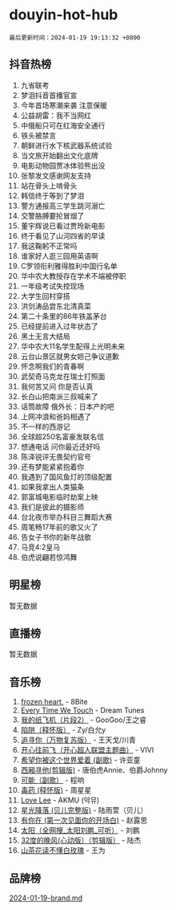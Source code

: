 # douyin-hot-hub

`最后更新时间：2024-01-19 19:13:32 +0800`

## 抖音热榜

1. 九省联考
1. 梦泪抖音首播官宣
1. 今年首场寒潮来袭 注意保暖
1. 公益胡雷：我不当网红
1. 中俄船只可在红海安全通行
1. 铁头被禁言
1. 朝鲜进行水下核武器系统试验
1. 当文旅开始翻出文化底牌
1. 电影动物园贾冰体验熊出没
1. 张黎发文感谢网友支持
1. 站在骨头上啃骨头
1. 韩信终于等到了梦泪
1. 警方通报高三学生跳河溺亡
1. 交警胳膊要抡冒烟了
1. 董宇辉说已看过贾玲新电影
1. 终于看见了山河四省的早读
1. 我这鞠躬不正常吗
1. 谁家好人逛三园用英语啊
1. C罗领衔利雅得胜利中国行名单
1. 华中农大教授存在学术不端被停职
1. 一年级考试失控现场
1. 大学生回村穿搭
1. 洪剑涛品尝东北清真菜
1. 第二十条里的86年铁盖茅台
1. 已经提前进入过年状态了
1. 黑土无言大结局
1. 华中农大11名学生配得上光明未来
1. 云台山景区就男女妲己争议道歉
1. 怀念啊我们的青春啊
1. 武契奇马克龙在瑞士打照面
1. 我何苦又问 你是否认真
1. 长白山把南派三叔喊来了
1. 话筒故障 俄外长：日本产的吧
1. 上网冲浪和爸妈相遇了
1. 不一样的西游记
1. 全球超250名富豪发联名信
1. 想通电话 问你最近还好吗
1. 陈泽锐评无畏契约官号
1. 还有梦能紧紧抱着你
1. 我遇到了国风鱼灯的顶级配置
1. 如果我拿出人类猫条
1. 郭富城电影临时劫案上映
1. 我们是彼此的摄影师
1. 台北夜市举办科目三舞蹈大赛
1. 周笔畅17年前的歌又火了
1. 告女子书你的新年战歌
1. 马竞4:2皇马
1. 伯虎说翩若惊鸿舞

## 明星榜

暂无数据

## 直播榜

暂无数据

## 音乐榜

1. [frozen heart.](https://sf86-cdn-tos.douyinstatic.com/obj/tos-cn-ve-2774/oIIWJfyjIACZA9zQMtnJ6hQQhFC4vhCupoRBsO) - 8Bite
1. [Every Time We Touch](https://sf3-cdn-tos.douyinstatic.com/obj/tos-cn-ve-2774/ogN6lUKQeBBfEVhIOMikG1CcJjugxk1tztZyhP) - Dream Tunes
1. [我的纸飞机（片段2）](https://sf86-cdn-tos.douyinstatic.com/obj/tos-cn-ve-2774/oM2ZrKcg2CD5AeRB2gkeXOFB1IxAGJdZPazYHf) - GooGoo/王之睿
1. [陷阱（释怀版）](https://sf3-cdn-tos.douyinstatic.com/obj/tos-cn-ve-2774/oE8C21LeZrzKLDFfQYgMzx4GAIHageG5IzayY7) - Zy/白允y
1. [追寻你（万物复苏版）](https://sf86-cdn-tos.douyinstatic.com/obj/tos-cn-ve-2774/oYeAZJsbjIDit9APmBg8u6uDUQnHmoCf3gbo74) - 王天戈/川青
1. [开心往前飞（开心超人联盟主题曲）](https://sf86-cdn-tos.douyinstatic.com/obj/tos-cn-ve-2774/9d8fb7c82cf1421fb93a9fe925275e0a) - VIVI
1. [希望你被这个世界爱着 (副歌)](https://sf86-cdn-tos.douyinstatic.com/obj/tos-cn-ve-2774/oUHCmWQfZlE3QQBKBeD8rCFLpJzPgCpImhsxMt) - 许亚童
1. [西厢寻他(剪辑版)](https://sf3-cdn-tos.douyinstatic.com/obj/tos-cn-ve-2774/oUsAVfAQKlRNxEv5qxvIB8o5qmIWUcXbzJKJhw) - 唐伯虎Annie、伯爵Johnny
1. [可能（副歌）](https://sf86-cdn-tos.douyinstatic.com/obj/tos-cn-ve-2774/cde1731888894259b333569393c2fb51) - 程响
1. [毒药 (释怀版)](https://sf6-cdn-tos.douyinstatic.com/obj/tos-cn-ve-2774/oYILMEAzspdZBIzy4frJNB8ZHPHWAhiwowd4Ad) - 周星星
1. [Love Lee](https://sf3-cdn-tos.douyinstatic.com/obj/tos-cn-ve-2774/o05GbkJGbCBTdDnMtB0fwOYgkeZp23vrWQDQBS) - AKMU (악뮤)
1. [星光降落 (贝儿完整版)](https://sf86-cdn-tos.douyinstatic.com/obj/tos-cn-ve-2774/okwB9hAwyAtsFFkFBzAX1hOOfQuIoMNs0W2Mwr) - 陆雨萱（贝儿）
1. [有你在 (第一次见面你的开场白)](https://sf86-cdn-tos.douyinstatic.com/obj/tos-cn-ve-2774/oAthrQ3ClJBfI57uBoFEgNDYtNCZ0TSYQQfxQ0) - 赵露思
1. [太阳（全网搜_太阳刘鹏_可听）](https://sf86-cdn-tos.douyinstatic.com/obj/tos-cn-ve-2774/ogWbyIQnlBFImVbeDocRdCIYtBHlbJXgfZMvgz) - 刘鹏
1. [32度的晚风(心动版）（剪辑版）](https://sf6-cdn-tos.douyinstatic.com/obj/tos-cn-ve-2774/owNyabsyWdzUulxhoJfK8IBXgp0UMQAHpvGh2B) - 陆杰
1. [山茶花读不懂白玫瑰](https://sf86-cdn-tos.douyinstatic.com/obj/tos-cn-ve-2774/osfn8B7DktrRHEPJgPCfDbw7QDQEkwC16BxZg9) - 王为

## 品牌榜

[2024-01-19-brand.md](2024-01-19-brand.md)
